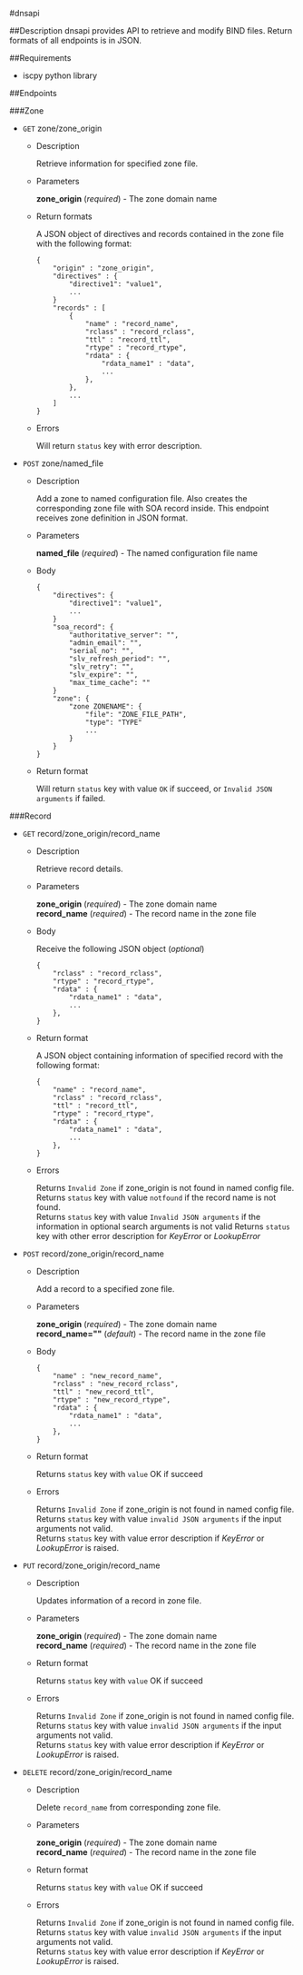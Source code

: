 #dnsapi

##Description
dnsapi provides API to retrieve and modify BIND files. Return formats of all endpoints is in JSON.

##Requirements
* iscpy python library

##Endpoints

###Zone
* `GET` zone/zone_origin
  * Description

    Retrieve information for specified zone file.

  * Parameters

    __zone_origin__ (_required_) - The zone domain name

  * Return formats

    A JSON object of directives and records contained in the zone file with the following format:
    ```
    {
        "origin" : "zone_origin",
        "directives" : {
            "directive1": "value1",
            ...
        }
        "records" : [
            {
                "name" : "record_name",
                "rclass" : "record_rclass",
                "ttl" : "record_ttl",
                "rtype" : "record_rtype",
                "rdata" : {
                    "rdata_name1" : "data",
                    ...
                },
            },
            ...
        ]
    }
    ```

  * Errors

    Will return `status` key with error description.

* `POST` zone/named_file
  * Description

    Add a zone to named configuration file. Also creates the corresponding zone file with SOA record inside. This endpoint receives zone definition in JSON format.

  * Parameters

    __named_file__ (_required_) - The named configuration file name

  * Body

    ```
    {
        "directives": {
            "directive1": "value1",
            ...
        }
        "soa_record": {
            "authoritative_server": "",
            "admin_email": "",
            "serial_no": "",
            "slv_refresh_period": "",
            "slv_retry": "",
            "slv_expire": "",
            "max_time_cache": ""
        }
        "zone": {
            "zone ZONENAME": {
                "file": "ZONE_FILE_PATH",
                "type": "TYPE"
                ...
            }
        }
    }
    ```

  * Return format

    Will return `status` key with value `OK` if succeed, or `Invalid JSON arguments` if failed.

###Record
* `GET` record/zone_origin/record_name
  * Description

    Retrieve record details.

  * Parameters

    __zone_origin__ (_required_) - The zone domain name <br>
    __record_name__ (_required_) - The record name in the zone file

  * Body

    Receive the following JSON object (_optional_)
    ```
    {
        "rclass" : "record_rclass",
        "rtype" : "record_rtype",
        "rdata" : {
            "rdata_name1" : "data",
            ...
        },
    }
    ```
  * Return format

    A JSON object containing information of specified record with the following format:
    ```
    {
        "name" : "record_name",
        "rclass" : "record_rclass",
        "ttl" : "record_ttl",
        "rtype" : "record_rtype",
        "rdata" : {
            "rdata_name1" : "data",
            ...
        },
    }
    ```

  * Errors

    Returns `Invalid Zone` if zone_origin is not found in named config file. <br>
    Returns `status` key with value `notfound` if the record name is not found. <br>
    Returns `status` key with value `Invalid JSON arguments` if the information in optional search arguments is not valid
    Returns `status` key with other error description for _KeyError_ or _LookupError_

* `POST` record/zone_origin/record_name
  * Description

    Add a record to a specified zone file.

  * Parameters

    __zone_origin__ (_required_) - The zone domain name <br>
    __record_name=""__ (_default_) - The record name in the zone file
  * Body
    ```
    {
        "name" : "new_record_name",
        "rclass" : "new_record_rclass",
        "ttl" : "new_record_ttl",
        "rtype" : "new_record_rtype",
        "rdata" : {
            "rdata_name1" : "data",
            ...
        },
    }
    ```
  * Return format

    Returns `status` key with `value` OK if succeed
  * Errors

    Returns `Invalid Zone` if zone_origin is not found in named config file. <br>
    Returns `status` key with value `invalid JSON arguments` if the input arguments not valid.<br>
    Returns `status` key with value error description if _KeyError_ or _LookupError_ is raised.

* `PUT` record/zone_origin/record_name
  * Description

    Updates information of a record in zone file.

  * Parameters

    __zone_origin__ (_required_) - The zone domain name <br>
    __record_name__ (_required_) - The record name in the zone file

  * Return format

    Returns `status` key with `value` OK if succeed

  * Errors

    Returns `Invalid Zone` if zone_origin is not found in named config file. <br>
    Returns `status` key with value `invalid JSON arguments` if the input arguments not valid.<br>
    Returns `status` key with value error description if _KeyError_ or _LookupError_ is raised.

* `DELETE` record/zone_origin/record_name
  * Description

    Delete `record_name` from corresponding zone file.

  * Parameters

    __zone_origin__ (_required_) - The zone domain name <br>
    __record_name__ (_required_) - The record name in the zone file

  * Return format

    Returns `status` key with `value` OK if succeed
  * Errors

    Returns `Invalid Zone` if zone_origin is not found in named config file. <br>
    Returns `status` key with value `invalid JSON arguments` if the input arguments not valid.<br>
    Returns `status` key with value error description if _KeyError_ or _LookupError_ is raised.
